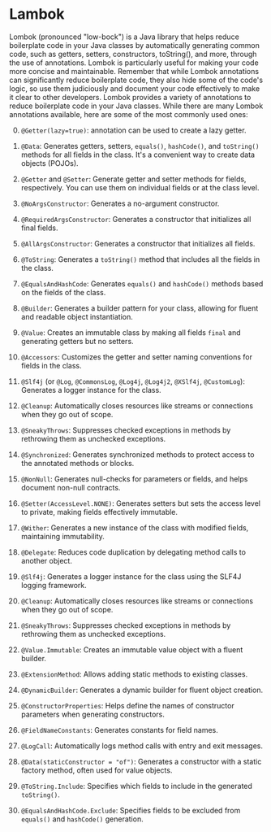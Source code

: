 # Lambok
Lombok (pronounced "low-bock") is a Java library that helps reduce boilerplate code in your Java classes by automatically generating common code, such as getters, setters, constructors, toString(), and more, through the use of annotations. Lombok is particularly useful for making your code more concise and maintainable.
Remember that while Lombok annotations can significantly reduce boilerplate code, they also hide some of the code's logic, so use them judiciously and document your code effectively to make it clear to other developers.
Lombok provides a variety of annotations to reduce boilerplate code in your Java classes. While there are many Lombok annotations available, here are some of the most commonly used ones:

0.  `@Getter(lazy=true)`: annotation can be used to create a lazy getter.

1. `@Data`: Generates getters, setters, `equals()`, `hashCode()`, and `toString()` methods for all fields in the class. It's a convenient way to create data objects (POJOs).

2. `@Getter` and `@Setter`: Generate getter and setter methods for fields, respectively. You can use them on individual fields or at the class level.

3. `@NoArgsConstructor`: Generates a no-argument constructor.

4. `@RequiredArgsConstructor`: Generates a constructor that initializes all final fields.

5. `@AllArgsConstructor`: Generates a constructor that initializes all fields.

6. `@ToString`: Generates a `toString()` method that includes all the fields in the class.

7. `@EqualsAndHashCode`: Generates `equals()` and `hashCode()` methods based on the fields of the class.

8. `@Builder`: Generates a builder pattern for your class, allowing for fluent and readable object instantiation.

9. `@Value`: Creates an immutable class by making all fields `final` and generating getters but no setters.

10. `@Accessors`: Customizes the getter and setter naming conventions for fields in the class.

11. `@Slf4j` (or `@Log`, `@CommonsLog`, `@Log4j`, `@Log4j2`, `@XSlf4j`, `@CustomLog`): Generates a logger instance for the class.

12. `@Cleanup`: Automatically closes resources like streams or connections when they go out of scope.

13. `@SneakyThrows`: Suppresses checked exceptions in methods by rethrowing them as unchecked exceptions.

14. `@Synchronized`: Generates synchronized methods to protect access to the annotated methods or blocks.

15. `@NonNull`: Generates null-checks for parameters or fields, and helps document non-null contracts.

16. `@Setter(AccessLevel.NONE)`: Generates setters but sets the access level to private, making fields effectively immutable.

17. `@Wither`: Generates a new instance of the class with modified fields, maintaining immutability.

18. `@Delegate`: Reduces code duplication by delegating method calls to another object.

19. `@Slf4j`: Generates a logger instance for the class using the SLF4J logging framework.

20. `@Cleanup`: Automatically closes resources like streams or connections when they go out of scope.

21. `@SneakyThrows`: Suppresses checked exceptions in methods by rethrowing them as unchecked exceptions.

22. `@Value.Immutable`: Creates an immutable value object with a fluent builder.

23. `@ExtensionMethod`: Allows adding static methods to existing classes.

24. `@DynamicBuilder`: Generates a dynamic builder for fluent object creation.

25. `@ConstructorProperties`: Helps define the names of constructor parameters when generating constructors.

26. `@FieldNameConstants`: Generates constants for field names.

27. `@LogCall`: Automatically logs method calls with entry and exit messages.

28. `@Data(staticConstructor = "of")`: Generates a constructor with a static factory method, often used for value objects.

29. `@ToString.Include`: Specifies which fields to include in the generated `toString()`.

30. `@EqualsAndHashCode.Exclude`: Specifies fields to be excluded from `equals()` and `hashCode()` generation.
